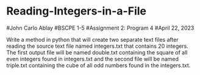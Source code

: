 # Reading-Integers-in-a-File
#John Carlo Ablay 
#BSCPE 1-5 
#Assignment 2: Program 4
#April 22, 2023

Write a method in python that will create two separate text files after reading the source text file named integers.txt that contains 20 integers. The first output file will be named double.txt containing the square of all even integers found in integers.txt and the second file will be named triple.txt containing the cube of all odd numbers found in the integers.txt.

